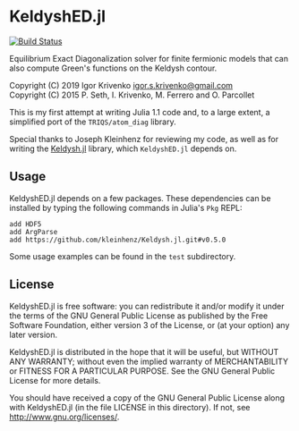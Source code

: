KeldyshED.jl
============

[![Build Status](https://travis-ci.org/krivenko/KeldyshED.jl.svg?branch=master)](https://travis-ci.org/krivenko/KeldyshED.jl)

Equilibrium Exact Diagonalization solver for finite fermionic models that can
also compute Green's functions on the Keldysh contour.

Copyright (C) 2019 Igor Krivenko <igor.s.krivenko@gmail.com>  
Copyright (C) 2015 P. Seth, I. Krivenko, M. Ferrero and O. Parcollet

This is my first attempt at writing Julia 1.1 code and, to a large extent, a
simplified port of the `TRIQS/atom_diag` library.

Special thanks to Joseph Kleinhenz for reviewing my code, as well as for writing
the [Keldysh.jl](https://github.com/kleinhenz/Keldysh.jl) library, which `KeldyshED.jl`
depends on.

Usage
-----

KeldyshED.jl depends on a few packages. These dependencies can be installed by
typing the following commands in Julia's `Pkg` REPL:

    add HDF5
    add ArgParse
    add https://github.com/kleinhenz/Keldysh.jl.git#v0.5.0

Some usage examples can be found in the `test` subdirectory.

License
-------

KeldyshED.jl is free software: you can redistribute it and/or modify it under the
terms of the GNU General Public License as published by the Free Software
Foundation, either version 3 of the License, or (at your option) any later
version.

KeldyshED.jl is distributed in the hope that it will be useful, but WITHOUT ANY
WARRANTY; without even the implied warranty of MERCHANTABILITY or FITNESS FOR A
PARTICULAR PURPOSE. See the GNU General Public License for more details.

You should have received a copy of the GNU General Public License along with
KeldyshED.jl (in the file LICENSE in this directory). If not, see
<http://www.gnu.org/licenses/>.
